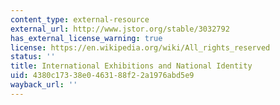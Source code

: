 ```yaml
---
content_type: external-resource
external_url: http://www.jstor.org/stable/3032792
has_external_license_warning: true
license: https://en.wikipedia.org/wiki/All_rights_reserved
status: ''
title: International Exhibitions and National Identity
uid: 4380c173-38e0-4631-88f2-2a1976abd5e9
wayback_url: ''
---
```

